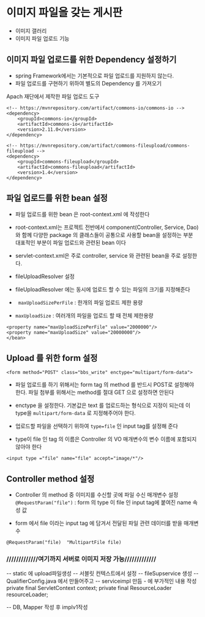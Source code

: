 # 이미지 파일을 갖는 게시판
* 이미지 갤러리
* 이미지 파일 업로드 기능

## 이미지 파일 업로드를 위한 Dependency 설정하기
* spring Framework에서는 기본적으로 파일 업로드를 지원하지 않는다.
* 파일 업로드를 구현하기 위하여 별도의 Dependency 를 가져오기

Apach 재단에서 제작한 파일 업로드 도구
```
<!-- https://mvnrepository.com/artifact/commons-io/commons-io -->
<dependency>
    <groupId>commons-io</groupId>
    <artifactId>commons-io</artifactId>
    <version>2.11.0</version>
</dependency>
```
```
<!-- https://mvnrepository.com/artifact/commons-fileupload/commons-fileupload -->
<dependency>
    <groupId>commons-fileupload</groupId>
    <artifactId>commons-fileupload</artifactId>
    <version>1.4</version>
</dependency>
```

## 파일 업로드를 위한 bean 설정
* 파일 업로드를 위한 bean 은 root-context.xml 에 작성한다
* root-context.xml는 프로젝트 전반에서 component(Controller, Service, Dao) 와 함께 다양한 package 의 클래스들이 공통으로 사용할 bean을 설정하는 부분 대표적인 부분이 파일 업로드와 관련된 bean 이다
* servlet-context.xml은 주로 controller, service 와 관련된 bean을 주로 설정한다.

* fileUploadResolver 설정
* fileUploadResolver 에는 동시에 업로드 할 수 있는 파일의 크기를 지정해준다
* ``` maxUploadSizePerFile``` : 한개의 파일 업로드 제한 용량
* ```maxUploadSize``` : 여러개의 파일을 업로드 할 때 전체 제한용량
```<bean id="multipartResolver" class="org.springframework.web.multipart.commons.CommonsMultipartResolver">
<property name="maxUploadSizePerFile" value="2000000"/>	 
<property name="maxUploadSize" value="20000000"/>
</bean>
```
## Upload 를 위한 form 설정
```
<form method="POST" class="bbs_write" enctype="multipart/form-data">
```
* 파일 업로드를 하기 위해서는 form tag 의 method 를 반드시 POST로 설정해야 한다. 파일 첨부를 위해서는 method를 절대 GET 으로 설정하면 안된다
* enctype 을 설정한다. 기본값은 text 를 업로드하는 형식으로 지정이 되는데 이 type을 ```multipart/form-data``` 로 지정해주어야 한다.

* 업로드할 파일을 선택하기 위하여 ```type=file``` 인 input tag를 설정해 준다
* type이 file 인 tag 의 이름은 Controller 의 VO 매개변수의 변수 이름에 포함되지 않아야 한다
```
<input type ="file" name="file" accept="image/*"/>
```

## Controller method 설정
* Controller 의 method 중 이미지를 수신할 곳에 파일 수신 매개변수 설정
```@RequestParam("file")``` : form 의 type 이 file 인 input tag에 붙여진 name 속성 값

* form 에서 file 이라는 input tag 에 담겨서 전달된 파일 관련 데이터를 받을 매개변수
```
@RequestParam("file)  "MultipartFile file)
```
### /////////////여기까지 서버로 이미지 저장 가능/////////////
-- static 에 upload파일생성
-- 서블릿 컨텍스트에서 설정
-- fileSupservice 생성
-- QualifierConfig.java 에서 만들어주고
-- serviceimpl 만듬 - 에 부가적인 내용 작성
 	private final ServletContext context;
	private final ResourceLoader resourceLoader;

-- DB, Mapper 작성 후 implv1작성
